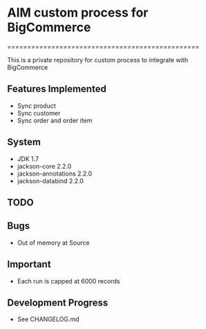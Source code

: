 # AIM custom process for BigCommerce
================================================

This is a private repository for custom process to integrate with BigCommerce

## Features Implemented
- Sync product
- Sync customer
- Sync order and order item

## System
- JDK 1.7
- jackson-core 2.2.0
- jackson-annotations 2.2.0
- jackson-databind 2.2.0

## TODO

## Bugs
- Out of memory at Source

## Important
- Each run is capped at 6000 records

## Development Progress

- See CHANGELOG.md